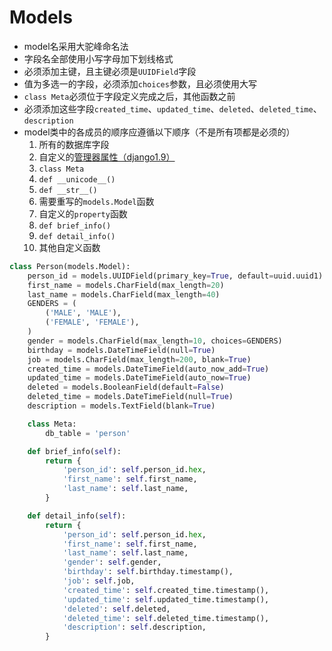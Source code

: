 # Models

* model名采用大驼峰命名法
* 字段名全部使用小写字母加下划线格式
* 必须添加主键，且主键必须是`UUIDField`字段
* 值为多选一的字段，必须添加`choices`参数，且必须使用大写
* `class Meta`必须位于字段定义完成之后，其他函数之前
* 必须添加这些字段`created_time`、`updated_time`、`deleted`、`deleted_time`、`description`
* model类中的各成员的顺序应遵循以下顺序（不是所有项都是必须的）
    1. 所有的数据库字段
    2. 自定义的[管理器属性（django1.9）][model_manager]
    3. `class Meta`
    4. `def __unicode__()`
    5. `def __str__()`
    6. 需要重写的`models.Model`函数
    7. 自定义的`property`函数
    8. `def brief_info()`
    9. `def detail_info()`
    10. 其他自定义函数

```python
class Person(models.Model):
    person_id = models.UUIDField(primary_key=True, default=uuid.uuid1)
    first_name = models.CharField(max_length=20)
    last_name = models.CharField(max_length=40)
    GENDERS = (
        ('MALE', 'MALE'),
        ('FEMALE', 'FEMALE'),
    )
    gender = models.CharField(max_length=10, choices=GENDERS)
    birthday = models.DateTimeField(null=True)
    job = models.CharField(max_length=200, blank=True)
    created_time = models.DateTimeField(auto_now_add=True)
    updated_time = models.DateTimeField(auto_now=True)
    deleted = models.BooleanField(default=False)
    deleted_time = models.DateTimeField(null=True)
    description = models.TextField(blank=True)

    class Meta:
        db_table = 'person'

    def brief_info(self):
        return {
            'person_id': self.person_id.hex,
            'first_name': self.first_name,
            'last_name': self.last_name,
        }

    def detail_info(self):
        return {
            'person_id': self.person_id.hex,
            'first_name': self.first_name,
            'last_name': self.last_name,
            'gender': self.gender,
            'birthday': self.birthday.timestamp(),
            'job': self.job,
            'created_time': self.created_time.timestamp(),
            'updated_time': self.updated_time.timestamp(),
            'deleted': self.deleted,
            'deleted_time': self.deleted_time.timestamp(),
            'description': self.description,
        }
```


[model_manager]: https://docs.djangoproject.com/en/1.9/topics/db/managers/
